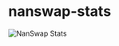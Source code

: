 # nanswap-stats
![NanSwap Stats](https://media.discordapp.net/attachments/1040583419748421634/1070002088899248128/telechargement_4.png)
